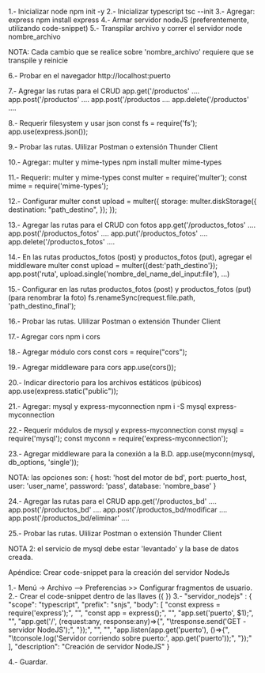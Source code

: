 1.- Inicializar node
    npm init -y
2.- Inicializar typescript
    tsc --init
3.- Agregar: express 
    npm install express
4.- Armar servidor nodeJS (preferentemente, utilizando code-snippet)
5.- Transpilar archivo y correr el servidor
    node nombre_archivo

NOTA: Cada cambio que se realice sobre 'nombre_archivo' requiere que se transpile y reinicie

6.- Probar en el navegador
    http://localhost:puerto

7.- Agregar las rutas para el CRUD
    app.get('/productos' ....
    app.post('/productos' ....
    app.post('/productos ....
    app.delete('/productos' ....

8.- Requerir filesystem y usar json
    const fs = require('fs');
    app.use(express.json());

9.- Probar las rutas. Ulilizar Postman o extensión Thunder Client

10.- Agregar: multer y mime-types
	npm install multer mime-types

11.- Requerir: multer y mime-types
    const multer = require('multer');
    const mime = require('mime-types');

12.- Configurar multer 
    const upload = multer({
        storage: multer.diskStorage({
                    destination: "path_destino",
                });
    });

13.- Agregar las rutas para el CRUD con fotos
    app.get('/productos_fotos' ....
    app.post('/productos_fotos' ....
    app.put('/productos_fotos' ....
    app.delete('/productos_fotos' ....

14.- En las rutas productos_fotos (post) y productos_fotos (put), 
    agregar el middleware multer
	const upload = multer({dest:'path_destino'});
	app.post('ruta', upload.single('nombre_del_name_del_input:file'), ...)
	
15.- Configurar en las rutas productos_fotos (post) y productos_fotos (put) (para renombrar la foto)
    fs.renameSync(request.file.path, 'path_destino_final');

16.- Probar las rutas. Ulilizar Postman o extensión Thunder Client

17.- Agregar cors
	npm i cors

18.- Agregar módulo cors
	const cors = require("cors");
	
19.- Agregar middleware para cors
    app.use(cors());

20.- Indicar directorio para los archivos estáticos (púbicos)
	app.use(express.static("public"));

21.- Agregar: mysql y express-myconnection
	npm i -S mysql express-myconnection

22.- Requerir módulos de mysql y express-myconnection
	const mysql = require('mysql');
	const myconn = require('express-myconnection');

23.- Agregar middleware para la conexión a la B.D.
	app.use(myconn(mysql, db_options, 'single'));

NOTA: las opciones son: {
    host: 'host del motor de bd',
    port: puerto_host,
    user: 'user_name',
    password: 'pass',
    database: 'nombre_base'
}

24.- Agregar las rutas para el CRUD
    app.get('/productos_bd' ....
    app.post('/productos_bd' ....
    app.post('/productos_bd/modificar ....
    app.post('/productos_bd/eliminar' ....

25.- Probar las rutas. Ulilizar Postman o extensión Thunder Client

NOTA 2: el servicio de mysql debe estar 'levantado' y la base de datos creada.



Apéndice:
Crear code-snippet para la creación del servidor NodeJs

1.- Menú -> Archivo --> Preferencias >> Configurar fragmentos de usuario.
2.- Crear el code-snippet dentro de las llaves ({ })
3.- 
	"servidor_nodejs" : {
		"scope": "typescript",
		"prefix": "snjs",
		"body": [
			"const express = require('express');",
			"",
			"const app = express();",
			"",
			"app.set('puerto', $1);",
			"",
			"app.get('/', (request:any, response:any)=>{",
			"\tresponse.send('GET - servidor NodeJS');",
			"});",
			"",
			"",
			"app.listen(app.get('puerto'), ()=>{",
			"\tconsole.log('Servidor corriendo sobre puerto:', app.get('puerto'));",
			"});"
		],
		"description": "Creación de servidor NodeJS"
	}

4.- Guardar.
